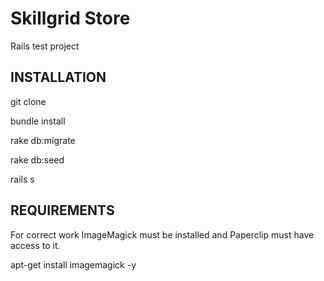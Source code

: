 Skillgrid Store
=============================

Rails test project

INSTALLATION
------------

git clone

bundle install

rake db:migrate

rake db:seed

rails s


REQUIREMENTS
------------

For correct work ImageMagick must be installed and Paperclip must have access to it.

apt-get install imagemagick -y

